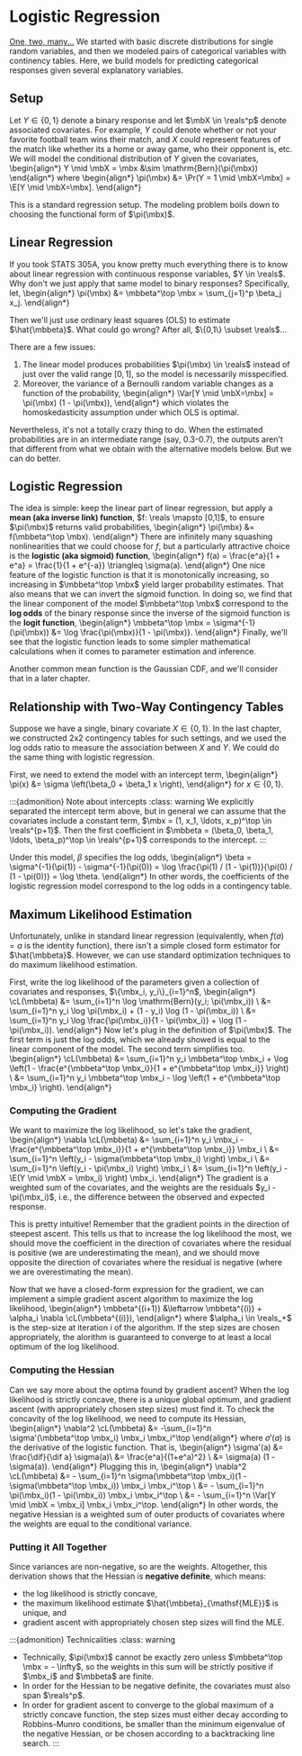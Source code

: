 # Logistic Regression

[One, two, many...](https://www.science.org/doi/10.1126/science.1094492) We started with basic discrete distributions for single random variables, and then we modeled pairs of categorical variables with continency tables. Here, we build models for predicting categorical responses given several explanatory variables.

## Setup

Let $Y \in \{0,1\}$ denote a binary response and let $\mbX \in \reals^p$ denote associated covariates. For example, $Y$ could denote whether or not your favorite football team wins their match, and $X$ could represent features of the match like whether its a home or away game, who their opponent is, etc. We will model the conditional distribution of $Y$ given the covariates,
\begin{align*}
Y \mid \mbX = \mbx &\sim \mathrm{Bern}(\pi(\mbx))
\end{align*}
where
\begin{align*}
\pi(\mbx) &= \Pr(Y = 1 \mid \mbX=\mbx) = \E[Y \mid \mbX=\mbx].
\end{align*}

This is a standard regression setup. The modeling problem boils down to choosing the functional form of $\pi(\mbx)$. 

## Linear Regression
If you took STATS 305A, you know pretty much everything there is to know about linear regression with continuous response variables, $Y \in \reals$. Why don't we just apply that same model to binary responses? Specifically, let,
\begin{align*}
\pi(\mbx) &= \mbbeta^\top \mbx = \sum_{j=1}^p \beta_j x_j. 
\end{align*}

Then we'll just use ordinary least squares (OLS) to estimate $\hat{\mbbeta}$. What could go wrong? After all, $\{0,1\} \subset \reals$... 

There are a few issues:
1. The linear model produces probabilities $\pi(\mbx) \in \reals$ instead of just over the valid range $[0,1]$, so the model is necessarily misspecified.
2. Moreover, the variance of a Bernoulli random variable changes as a function of the probability,
    \begin{align*}
    \Var[Y \mid \mbX=\mbx] = \pi(\mbx) (1 - \pi(\mbx)),
    \end{align*}
    which violates the homoskedasticity assumption under which OLS is optimal. 

Nevertheless, it's not a totally crazy thing to do. When the estimated probabilities are in an intermediate range (say, 0.3-0.7), the outputs aren't that different from what we obtain with the alternative models below. But we can do better.

## Logistic Regression

The idea is simple: keep the linear part of linear regression, but apply a **mean (aka inverse link) function**, $f: \reals \mapsto [0,1]$, to ensure $\pi(\mbx)$ returns valid probabilities,
\begin{align*}
\pi(\mbx) &= f(\mbbeta^\top \mbx).
\end{align*}
There are infinitely many squashing nonlinearities that we could choose for $f$, but a particularly attractive choice is the **logistic (aka sigmoid) function**,
\begin{align*}
f(a) = \frac{e^a}{1 + e^a} = \frac{1}{1 + e^{-a}} \triangleq \sigma(a).
\end{align*}
One nice feature of the logistic function is that it is monotonically increasing, so increasing in $\mbbeta^\top \mbx$ yield larger probability estimates. That also means that we can invert the sigmoid function. In doing so, we find that the linear component of the model $\mbbeta^\top \mbx$ correspond to the **log odds** of the binary response since the inverse of the sigmoid function is the **logit function**,
\begin{align*}
\mbbeta^\top \mbx = \sigma^{-1}(\pi(\mbx)) &= \log \frac{\pi(\mbx)}{1 - \pi(\mbx)}.
\end{align*}
Finally, we'll see that the logistic function leads to some simpler mathematical calculations when it comes to parameter estimation and inference.

Another common mean function is the Gaussian CDF, and we'll consider that in a later chapter. 

## Relationship with Two-Way Contingency Tables

Suppose we have a single, binary covariate $X \in \{0,1\}$. In the last chapter, we constructed 2x2 contingency tables for such settings, and we used the log odds ratio to measure the association between $X$ and $Y$. We could do the same thing with logistic regression.

First, we need to extend the model with an intercept term,
\begin{align*}
\pi(x) &= \sigma \left(\beta_0 + \beta_1 x \right),
\end{align*}
for $x \in \{0,1\}$.

:::{admonition} Note about intercepts
:class: warning
We explicitly separated the intercept term above, but in general we can assume that the covariates include a constant term, $\mbx = (1, x_1, \ldots, x_p)^\top \in \reals^{p+1}$. Then the first coefficient in $\mbbeta = (\beta_0, \beta_1, \ldots, \beta_p)^\top \in \reals^{p+1}$ corresponds to the intercept.
:::

Under this model, $\beta$ specifies the log odds,
\begin{align*}
\beta = \sigma^{-1}(\pi(1)) - \sigma^{-1}(\pi(0)) 
= \log \frac{\pi(1) / (1 - \pi(1))}{\pi(0) / (1 - \pi(0))} 
= \log \theta.
\end{align*}
In other words, the coefficients of the logistic regression model correspond to the log odds in a contingency table.

## Maximum Likelihood Estimation

Unfortunately, unlike in standard linear regression (equivalently, when $f(a) = a$ is the identity function), there isn't a simple closed form estimator for $\hat{\mbbeta}$. However, we can use standard optimization techniques to do maximum likelihood estimation.

First, write the log likelihood of the parameters given a collection of covariates and responses, $\{\mbx_i, y_i\}_{i=1}^n$,
\begin{align*}
\cL(\mbbeta) 
&= \sum_{i=1}^n \log \mathrm{Bern}(y_i; \pi(\mbx_i)) \\
&= \sum_{i=1}^n y_i \log \pi(\mbx_i) + (1 - y_i) \log (1 - \pi(\mbx_i)) \\
&= \sum_{i=1}^n y_i \log \frac{\pi(\mbx_i)}{1 - \pi(\mbx_i)} + \log (1 - \pi(\mbx_i)).
\end{align*}
Now let's plug in the definition of $\pi(\mbx)$. The first term is just the log odds, which we already showed is equal to the linear component of the model. The second term simplifies too.
\begin{align*}
\cL(\mbbeta) 
&= \sum_{i=1}^n y_i \mbbeta^\top \mbx_i + \log \left(1 - \frac{e^{\mbbeta^\top \mbx_i}}{1 + e^{\mbbeta^\top \mbx_i}} \right) \\
&= \sum_{i=1}^n y_i \mbbeta^\top \mbx_i - \log \left(1 + e^{\mbbeta^\top \mbx_i} \right).
\end{align*}

### Computing the Gradient
We want to maximize the log likelihood, so let's take the gradient,
\begin{align*}
\nabla \cL(\mbbeta) 
&= \sum_{i=1}^n y_i \mbx_i - \frac{e^{\mbbeta^\top \mbx_i}}{1 + e^{\mbbeta^\top \mbx_i}} \mbx_i \\
&= \sum_{i=1}^n \left(y_i - \sigma(\mbbeta^\top \mbx_i) \right) \mbx_i \\
&= \sum_{i=1}^n \left(y_i - \pi(\mbx_i) \right) \mbx_i \\
&= \sum_{i=1}^n \left(y_i - \E(Y \mid \mbX = \mbx_i) \right) \mbx_i.
\end{align*}
The gradient is a weighted sum of the covariates, and the weights are the residuals $y_i - \pi(\mbx_i)$, i.e., the difference between the observed and expected response. 

This is pretty intuitive! Remember that the gradient points in the direction of steepest ascent. This tells us that to increase the log likelihood the most, we should move the coefficient in the direction of covariates where the residual is positive (we are underestimating the mean), and we should move opposite the direction of covariates where the residual is negative (where we are overestimating the mean). 

Now that we have a closed-form expression for the gradient, we can implement a simple gradient ascent algorithm to maximize the log likelihood,
\begin{align*}
\mbbeta^{(i+1)} &\leftarrow \mbbeta^{(i)} + \alpha_i \nabla \cL(\mbbeta^{(i)}),
\end{align*}
where $\alpha_i \in \reals_+$ is the step-size at iteration $i$ of the algorithm. If the step sizes are chosen appropriately, the alorithm is guaranteed to converge to at least a local optimum of the log likelihood. 

### Computing the Hessian

Can we say more about the optima found by gradient ascent? When the log likelihood is strictly concave, there is a unique global optimum, and gradient ascent (with appropriately chosen step sizes) must find it. To check the concavity of the log likelihood, we need to compute its Hessian,
\begin{align*}
\nabla^2 \cL(\mbbeta) 
&= -\sum_{i=1}^n \sigma'(\mbbeta^\top \mbx_i) \mbx_i \mbx_i^\top
\end{align*}
where $\sigma'(a)$ is the derivative of the logistic function. That is,
\begin{align*}
\sigma'(a) 
&= \frac{\dif}{\dif a}  \sigma(a)\\
&= \frac{e^a}{(1+e^a)^2} \\
&= \sigma(a) (1 - \sigma(a)).
\end{align*}
Plugging this in,
\begin{align*}
\nabla^2 \cL(\mbbeta) 
&= - \sum_{i=1}^n \sigma(\mbbeta^\top \mbx_i)(1 - \sigma(\mbbeta^\top \mbx_i)) \mbx_i \mbx_i^\top \\
&= - \sum_{i=1}^n \pi(\mbx_i)(1 - \pi(\mbx_i)) \mbx_i \mbx_i^\top \\
&= - \sum_{i=1}^n \Var[Y \mid \mbX = \mbx_i] \mbx_i \mbx_i^\top.
\end{align*}
In other words, the negative Hessian is a weighted sum of outer products of covariates where the weights are equal to the conditional variance.

### Putting it All Together
Since variances are non-negative, so are the weights. Altogether, this derivation shows that the Hessian is **negative definite**, which means:
- the log likelihood is strictly concave,
- the maximum likelihood estimate $\hat{\mbbeta}_{\mathsf{MLE}}$ is unique, and
- gradient ascent with appropriately chosen step sizes will find the MLE.

:::{admonition} Technicalities
:class: warning
- Technically, $\pi(\mbx)$ cannot be exactly zero unless $\mbbeta^\top \mbx = - \infty$, so the weights in this sum will be strictly positive if $\mbx_i$ and $\mbbeta$ are finite.
- In order for the Hessian to be negative definite, the covariates must also span $\reals^p$. 
- In order for gradient ascent to converge to the global maximum of a strictly concave function, the step sizes must either decay according to Robbins-Munro conditions, be smaller than the minimum eigenvalue of the negative Hessian, or be chosen according to a backtracking line search.
:::

